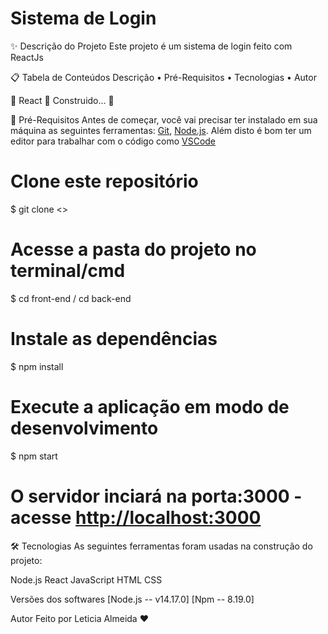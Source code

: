 # Sistema de Login

✨ Descrição do Projeto
Este projeto é um sistema de login feito com ReactJs

📋 Tabela de Conteúdos
Descrição • Pré-Requisitos • Tecnologias • Autor

🚧 React 🚀 Construido... 🚧

📌 Pré-Requisitos
Antes de começar, você vai precisar ter instalado em sua máquina as seguintes ferramentas: [Git](https://git-scm.com), [Node.js](https://nodejs.org/en/). Além disto é bom ter um editor para trabalhar com o código como [VSCode](https://code.visualstudio.com/)

# Clone este repositório
$ git clone <>

# Acesse a pasta do projeto no terminal/cmd
$ cd front-end / cd back-end

# Instale as dependências
$ npm install

# Execute a aplicação em modo de desenvolvimento
$ npm start

# O servidor inciará na porta:3000 - acesse <http://localhost:3000>

🛠️ Tecnologias
As seguintes ferramentas foram usadas na construção do projeto:

Node.js
React
JavaScript
HTML
CSS

Versões dos softwares
[Node.js -- v14.17.0]
[Npm -- 8.19.0]

Autor
Feito por Leticia Almeida ❤️
